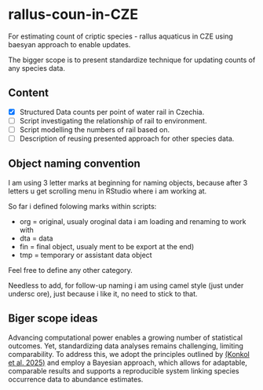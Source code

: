# rallus-coun-in-CZE
For estimating count of criptic species - rallus aquaticus in CZE using baesyan approach to enable updates.

The bigger scope is to present standardize technique for updating counts of any species data. 

## Content

- [x] Structured Data counts per point of water rail in Czechia.
- [ ] Script investigating the relationship of rail to environment.
- [ ] Script modelling the numbers of rail based on.
- [ ] Description of reusing presented approach for other species data.

## Object naming convention

I am using 3 letter marks at beginning for naming objects, because after 3
letters u get scrolling menu in RStudio where i am working at.

So far i defined folowing marks within scripts:
* org = original, usualy oroginal data i am loading and renaming to work with
* dta = data
* fin = final object, usualy ment to be export at the end)
* tmp = temporary or assistant data object

Feel free to define any other category.

Needless to add, for follow-up naming i am using camel style (just under undersc
ore), just because i like it, no need to stick to that.

## Biger scope ideas

Advancing computational power enables a growing number of statistical outcomes.
Yet, standardizing data analyses remains challenging, limiting comparability. 
To address this, we adopt the principles outlined by [(Konkol et al. 2025)](https://open-research-europe.ec.europa.eu/articles/5-123)
and employ a Bayesian approach, which allows for adaptable, comparable results and
supports a reproducible system linking species occurrence data to abundance estimates.


